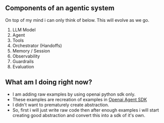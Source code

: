 ## Components of an agentic system
On top of my mind i can only think of below. This will evolve as we go.

1. LLM Model
2. Agent
3. Tools
4. Orchestrator (Handoffs)
5. Memory / Session
6. Observability
7. Guardrails
8. Evaluation

## What am I doing right now?
- I am adding raw examples by using openai python sdk only.
- These examples are recreation of examples in [Openai Agent SDK](https://github.com/openai/openai-agents-python/tree/main/examples)
- I didn't want to prematurely create abstraction.
- So, first i will just write raw code then after enough examples i will start creating good abstraction and convert this into a sdk of it's own.